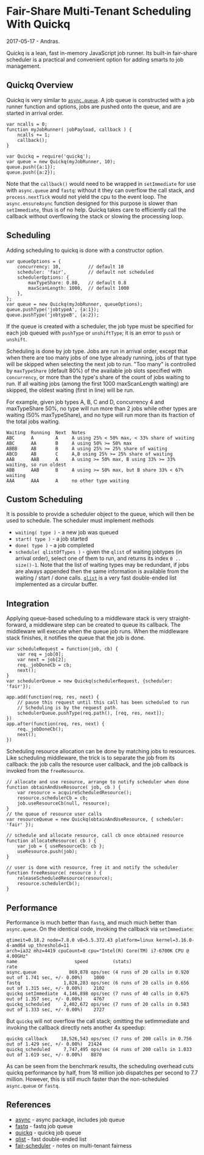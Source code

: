 Fair-Share Multi-Tenant Scheduling With Quickq
==============================================
2017-05-17 - Andras.

Quickq is a lean, fast in-memory JavaScript job runner.  Its built-in fair-share
scheduler is a practical and convenient option for adding smarts to job management.


Quickq Overview
---------------

Quickq is very similar to [`async.queue`](https://npmjs.com/package/async).  A job queue
is constructed with a job runner function and options, jobs are pushed onto the queue, and are
started in arrival order.

    var ncalls = 0;
    function myJobRunner( jobPayload, callback ) {
        ncalls += 1;
        callback();
    }

    var Quickq = require('quickq');
    var queue = new Quickq(myJobRunner, 10);
    queue.push({a:1});
    queue.push({a:2});

Note that the `callback()` would need to be wrapped in `setImmediate` for use with
`async.queue` and `fastq`: without it they can overflow the call stack, and
`process.nextTick` would not yield the cpu to the event loop.  The `async.ensureAsync`
function designed for this purpose is slower than `setImmediate`, thus is of no help.
Quickq takes care to efficiently call the callback without overflowing the stack or
slowing the processing loop.


Scheduling
----------

Adding scheduling to quickq is done with a constructor option.

    var queueOptions = {
        concurrency: 10,          // default 10
        scheduler: 'fair',        // default not scheduled
        schedulerOptions: {
            maxTypeShare: 0.80,   // default 0.8
            maxScanLength: 1000,  // default 1000
        },
    };
    var queue = new Quickq(myJobRunner, queueOptions);
    queue.pushType('jobtypeA', {a:1});
    queue.pushType('jobtypeB', {a:2});

If the queue is created with a scheduler, the job type must be specified for each job
queued with `pushType` or `unshiftType`; it is an error to `push` or `unshift`.

Scheduling is done by job type.  Jobs are run in arrival order, except that when there
are too many jobs of one type already running, jobs of that type will be skipped when
selecting the next job to run.  "Too many" is controlled by `maxTypeShare` (default 80%)
of the available job slots specified with `concurrency`, or more than the type's share
of the count of jobs waiting to run.  If all waiting jobs (among the first 1000
maxScanLength waiting) are skipped, the oldest waiting (first in line) will be run.

For example, given job types A, B, C and D, concurrency 4 and maxTypeShare 50%, no type
will run more than 2 jobs while other types are waiting (50% maxTypeShare), and no type
will run more than its fraction of the total jobs waiting.

    Waiting  Running  Next  Notes
    ABC      A        A     A using 25% < 50% max, < 33% share of waiting
    ABC      AA       B     A using 50% >= 50% max
    ABBB     AB       B     A using 25% >= 25% share of waiting
    ABCD     AB       C     A,B using 25% >= 25% share of waiting
    AAB      AAB      A     A using >= 50% max, B using 33% >= 33% waiting, so run oldest
    ABB      AAB      B     A using >= 50% max, but B share 33% < 67% waiting
    AAA      AAA      A     no other type waiting


Custom Scheduling
-----------------

It is possible to provide a scheduler object to the queue, which will then be used to
schedule.  The scheduler must implement methods

- `waiting( type )` - a new job was queued
- `start( type )` - a job started
- `done( type )` - a job completed
- `schedule( qlistOfTypes )` - given the `qlist` of waiting jobtypes (in arrival order),
  select one of them to run, and returns its index `0 .. size()-1`. Note that the list
  of waiting types may be redundant, if jobs are always appended then the same
  information is available from the waiting / start / done calls.
  [`qlist`](https://npmjs.com/package/qlist) is a very fast double-ended list
  implemented as a circular buffer.

Integration
-----------

Applying queue-based scheduling to a middleware stack is very straight-forward, a
middleware step can be created to queue its callback.  The middleware will execute when
the queue job runs.  When the middleware stack finishes, it notifies the queue that
the job is done.

    var scheduleRequest = function(job, cb) {
        var req = job[0];
        var next = job[2];
        req._jobDoneCb = cb;
        next();
    }
    var schedulerQueue = new Quickq(schedulerRequest, {scheduler: 'fair'});

    app.add(function(req, res, next) {
        // pause this request until this call has been scheduled to run
        // Scheduling is by the request path.
        schedulerQueue.pushType(req.path(), [req, res, next]);
    })
    app.after(function(req, res, next) {
        req._jobDoneCb();
        next();
    })

Scheduling resource allocation can be done by matching jobs to resources.  Like
scheduling middleware, the trick is to separate the job from its callback:  the job
calls the resource user callback, and the job callback is invoked from the
`freeResource`.

    // allocate and use resource, arrange to notify scheduler when done
    function obtainAndUseResource( job, cb ) {
        var resource = acquireScheduledResource();
        resource.schedulerCb = cb;
        job.useResourceCb(null, resource);
    }
    // the queue of resource user calls
    var resourceQueue = new Quickq(obtainAndUseResource, { scheduler: 'fair' });

    // schedule and allocate resource, call cb once obtained resource
    function allocateResource( cb ) {
        var job = { useResourceCb: cb };
        useResource.push(job);
    }

    // user is done with resource, free it and notify the scheduler
    function freeResource( resource ) {
        releaseScheduledResource(resource);
        resource.schedulerCb();
    }

Performance
-----------

Performance is much better than `fastq`, and much much better than `async.queue`.
On the identical code, invoking the callback via `setImmediate`:

    qtimeit=0.18.2 node=7.8.0 v8=5.5.372.43 platform=linux kernel=3.16.0-4-amd64 up_threshold=11
    arch=ia32 mhz=4419 cpuCount=8 cpu="Intel(R) Core(TM) i7-6700K CPU @ 4.00GHz"
    name                     speed         (stats)                                                      rate
    async.queue            869,878 ops/sec (4 runs of 20 calls in 0.920 out of 1.741 sec, +/- 0.00%)    1000
    fastq                1,828,283 ops/sec (6 runs of 20 calls in 0.656 out of 1.315 sec, +/- 0.00%)    2102
    quickq setImmediate  4,146,898 ops/sec (7 runs of 40 calls in 0.675 out of 1.357 sec, +/- 0.00%)    4767
    quickq_scheduled     2,402,672 ops/sec (7 runs of 20 calls in 0.583 out of 1.333 sec, +/- 0.00%)    2727

But `quickq` will not overflow the call stack; omitting the setImmediate and invoking
the callback directly nets another 4x speedup:

    quickq callback     18,526,543 ops/sec (7 runs of 200 calls in 0.756 out of 1.429 sec, +/- 0.00%)  21424
    quickq_scheduled     7,747,495 ops/sec (4 runs of 200 calls in 1.033 out of 1.619 sec, +/- 0.00%)   8870

As can be seen from the benchmark results, the scheduling overhead cuts quickq
performance by half, from 18 million job dispatches per second to 7.7 million.
However, this is still much faster than the non-scheduled `async.queue` or `fastq`.


References
----------

- [async](https://npmjs.com/package/async) - async package, includes job queue
- [fastq](https://npmjs.com/package/fastq) - fastq job queue
- [quickq](https://npmjs.com/package/quickq) - quickq job queue
- [qlist](https://npmjs.com/package/qlist) - fast double-ended list
- [fair-scheduler](https://github.com/andrasq/node-docs/blob/master/fair-queue-scheduler.md) - notes on multi-tenant fairness
